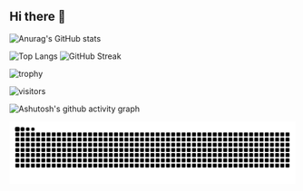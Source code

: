 ## Hi there 👋
![Anurag's GitHub stats](https://github-readme-stats.vercel.app/api?username=lyuzlion)

![Top Langs](https://github-readme-stats.vercel.app/api/top-langs/?username=lyuzlion)
![GitHub Streak](https://streak-stats.demolab.com/?user=lyuzlion)

![trophy](https://github-profile-trophy.vercel.app/?username=lyuzlion)

![visitors](https://visitor-badge.glitch.me/badge?page_id=lyuzlion&left_color=green&right_color=red)

![Ashutosh's github activity graph](https://github-readme-activity-graph.vercel.app/graph?username=lyuzlion)

<picture>
  <source media="(prefers-color-scheme: dark)" srcset="https://raw.githubusercontent.com/Peter-JXL/Peter-JXL/output/github-contribution-grid-snake-dark.svg">
  <source media="(prefers-color-scheme: light)" srcset="https://raw.githubusercontent.com/Peter-JXL/Peter-JXL/output/github-contribution-grid-snake.svg">
  <img alt="github contribution grid snake animation" src="https://raw.githubusercontent.com/Peter-JXL/Peter-JXL/output/github-contribution-grid-snake.svg">
</picture>



<!--
**lyuzlion/lyuzlion** is a ✨ _special_ ✨ repository because its `README.md` (this file) appears on your GitHub profile.

Here are some ideas to get you started:

- 🔭 I’m currently working on ...
- 🌱 I’m currently learning ...
- 👯 I’m looking to collaborate on ...
- 🤔 I’m looking for help with ...
- 💬 Ask me about ...
- 📫 How to reach me: ...
- 😄 Pronouns: ...
- ⚡ Fun fact: ...
-->
